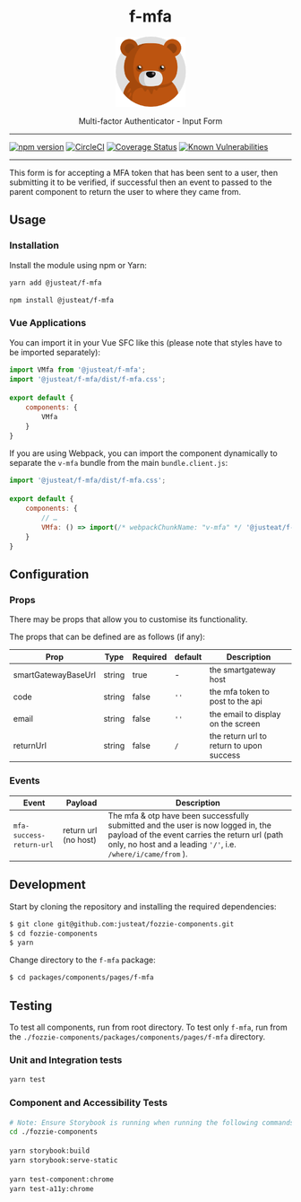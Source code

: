 <div align="center">

# f-mfa

<img width="125" alt="Fozzie Bear" src="../../../../bear.png" />

Multi-factor Authenticator - Input Form

</div>

---

[![npm version](https://badge.fury.io/js/%40justeat%2Ff-mfa.svg)](https://badge.fury.io/js/%40justeat%2Ff-mfa)
[![CircleCI](https://circleci.com/gh/justeat/fozzie-components.svg?style=svg)](https://circleci.com/gh/justeat/workflows/fozzie-components)
[![Coverage Status](https://coveralls.io/repos/github/justeat/f-mfa/badge.svg)](https://coveralls.io/github/justeat/f-mfa)
[![Known Vulnerabilities](https://snyk.io/test/github/justeat/f-mfa/badge.svg?targetFile=package.json)](https://snyk.io/test/github/justeat/f-mfa?targetFile=package.json)

---
This form is for accepting a MFA token that has been sent to a user, then submitting it to be verified, if successful then an event to passed to the parent component to return the user to where they came from.

## Usage

### Installation

Install the module using npm or Yarn:

```sh
yarn add @justeat/f-mfa
```

```sh
npm install @justeat/f-mfa
```



### Vue Applications

You can import it in your Vue SFC like this (please note that styles have to be imported separately):

```js
import VMfa from '@justeat/f-mfa';
import '@justeat/f-mfa/dist/f-mfa.css';

export default {
    components: {
        VMfa
    }
}
```

If you are using Webpack, you can import the component dynamically to separate the `v-mfa` bundle from the main `bundle.client.js`:

```js
import '@justeat/f-mfa/dist/f-mfa.css';

export default {
    components: {
        // …
        VMfa: () => import(/* webpackChunkName: "v-mfa" */ '@justeat/f-mfa')
    }
}
```

## Configuration

### Props

There may be props that allow you to customise its functionality.

The props that can be defined are as follows (if any):

| Prop  | Type  |  Required |  default | Description |
| ----- | ----- |  ------- |  ------- | ----------- |
| smartGatewayBaseUrl | string | true |  - | the smartgateway host |
| code | string | false | `''` | the mfa token to post to the api |
| email | string | false |  `''` | the email to display on the screen |
| returnUrl | string | false |  `/` | the return url to return to upon success |

### Events

| Event | Payload | Description |
| ----- | ----- | ----------- |
| `mfa-success-return-url` | return url (no host) |  The mfa & otp have been successfully submitted and the user is now logged in, the payload of the event carries the return url (path only, no host and a leading `'/'`, i.e. `/where/i/came/from` ). |

## Development

Start by cloning the repository and installing the required dependencies:

```sh
$ git clone git@github.com:justeat/fozzie-components.git
$ cd fozzie-components
$ yarn
```

Change directory to the `f-mfa` package:

```sh
$ cd packages/components/pages/f-mfa
```

## Testing

To test all components, run from root directory.
To test only `f-mfa`, run from the `./fozzie-components/packages/components/pages/f-mfa` directory.

### Unit and Integration tests

```sh
yarn test
```

### Component and Accessibility Tests

```bash
# Note: Ensure Storybook is running when running the following commands
cd ./fozzie-components

yarn storybook:build
yarn storybook:serve-static

yarn test-component:chrome
yarn test-a11y:chrome
```
